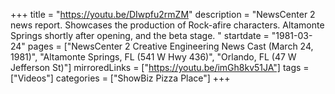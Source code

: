 +++
title = "https://youtu.be/DIwpfu2rmZM"
description = "NewsCenter 2 news report. Showcases the production of Rock-afire characters. Altamonte Springs shortly after opening, and the beta stage. "
startdate = "1981-03-24"
pages = ["NewsCenter 2 Creative Engineering News Cast (March 24, 1981)", "Altamonte Springs, FL (541 W Hwy 436)", "Orlando, FL (47 W Jefferson St)"]
mirroredLinks = ["https://youtu.be/imGh8kv51JA"]
tags = ["Videos"]
categories = ["ShowBiz Pizza Place"]
+++
